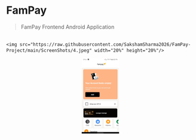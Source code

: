 # FamPay

> FamPay Frontend Android Application


<p align="center">
                                                                                                                                  
                                                                                                                                                                                <img src="https://raw.githubusercontent.com/SakshamSharma2026/FamPay-Project/main/ScreenShots/4.jpeg" width="20%" height="20%"/>

</p>




<p align="center">
                                                                                                                                                                                                                                                                                                                    <img src="https://raw.githubusercontent.com/SakshamSharma2026/FamPay-Project/main/ScreenShots/4.jpeg" width="20%" height="20%"/>

</p>
